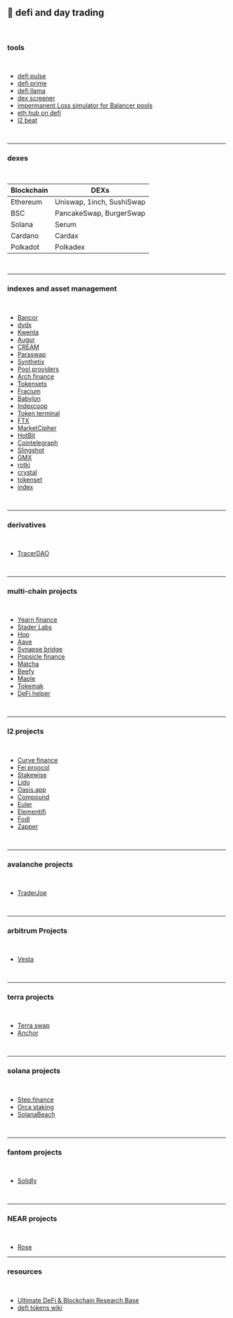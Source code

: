 ## 🌮 defi and day trading

<br>

### tools

<br>

* [defi pulse](https://www.defipulse.com/)
* [defi prime](https://defiprime.com/)
* [defi llama](https://defillama.com/)
* [dex screener](https://dexscreener.com/)
* [impermanent Loss simulator for Balancer pools](https://baller.netlify.app/)
* [eth hub on defi](https://docs.ethhub.io/built-on-ethereum/open-finance/what-is-open-finance/)
* [l2 beat](https://l2beat.com/scaling/tvl/)


<br>

---

### dexes

<br>

| Blockchain      | DEXs                            |
| -----------     | -----------                     |
| Ethereum        | Uniswap, 1inch, SushiSwap       |
| BSC             | PancakeSwap, BurgerSwap         |
| Solana          | Serum                           |
| Cardano         | Cardax                          |
| Polkadot        | Polkadex                        |



<br>

----

### indexes and asset management

<br>

* [Bancor](https://app.bancor.network/pools)
* [dydx](https://trade.dydx.exchange/portfolio/overview)
* [Kwenta](https://kwenta.io/exchange/sETH-sUSD)
* [Augur](https://augur.net/)
* [CREAM](https://app.cream.finance/)
* [Paraswap](https://www.paraswap.io/)
* [Synthetix](https://synthetix.io/)
* [Pool providers](https://vfat.tools/)
* [Arch finance](https://beta.archfinance.io/)
* [Tokensets](https://www.tokensets.com/)
* [Fracium](https://francium.io/)
* [Babylon](https://www.babylon.finance/)
* [Indexcoop](https://indexcoop.com/)
* [Token terminal](https://tokenterminal.com/terminal)
* [FTX](https://ftx.us/?fromIntl=true)
* [MarketCipher](https://marketciphertrading.com/)
* [HotBit](https://www.hotbit.io)
* [Cointelegraph](https://subscriptions.cointelegraph.com/marketspro-cpc/)
* [Slingshot](https://app.slingshot.finance/trade/m/MATIC)
* [GMX](https://gmx.io/trade)
* [rotki](https://rotki.com/)
* [crystal](https://defi.krystal.app/)
* [tokenset](https://www.tokensets.com/)
* [index](https://indexcoop.com/)

<br>

---

### derivatives

<br>

* [TracerDAO](https://github.com/tracer-protocol)



<br>

----
### multi-chain projects


<br>

* [Yearn finance](https://yearn.finance/#/portfolio)
* [Stader Labs](https://staderlabs.com/)
* [Hop](https://app.hop.exchange/#/send?token=ETH)
* [Aave](https://app.aave.com/)
* [Synapse bridge](https://synapseprotocol.com/?inputCurrency=ETH&outputCurrency=ETH&outputChain=10)
* [Popsicle finance](https://popsicle.finance/)
* [Matcha](https://matcha.xyz/)
* [Beefy](https://app.beefy.finance/#/)
* [Maple](https://www.maple.finance/)
* [Tokemak](https://www.tokemak.xyz/)
* [DeFi helper](https://app.defihelper.io/protocols?filter=All)


<br>

---

### l2 projects


<br>

* [Curve finance](https://curve.fi/mim/)
* [Fei proocol](https://fei.money/)
* [Stakewise](https://app.stakewise.io/)
* [Lido](https://lido.fi/)
* [Oasis.app](https://oasis.app/)
* [Compound](https://app.compound.finance/)
* [Euler](https://www.euler.finance/)
* [Elementifi](https://app.element.fi/fixedrates)
* [Fodl](https://app.fodl.finance/nft)
* [Zapper](https://zapper.fi/invest)

<br>

---

### avalanche  projects

<br>

* [TraderJoe](https://traderjoexyz.com/farm#/)


<br>

---

### arbitrum Projects

<br>

* [Vesta](https://vestafinance.xyz/)


<br>

---

### terra  projects

<br>

* [Terra swap](https://app.terraswap.io/#Provide)
* [Anchor](https://app.anchorprotocol.com/)

<br>


---

### solana  projects

<br>

* [Step.finance](https://app.step.finance/#/dashboard)
* [Orca staking](https://www.orca.so/staking)
* [SolanaBeach](https://solanabeach.io/)

<br>

---

### fantom projects

<br>

* [Solidly](https://solidly.exchange/liquidity)


<br>

---

### NEAR projects

<br>

* [Rose](https://app.rose.fi/#/)


---

### resources

<br>

* [Ultimate DeFi & Blockchain Research Base](https://github.com/OffcierCia/ultimate-defi-research-base)
* [defi tokens wiki](https://github.com/defi-wikis/defi-tokens-wiki)
